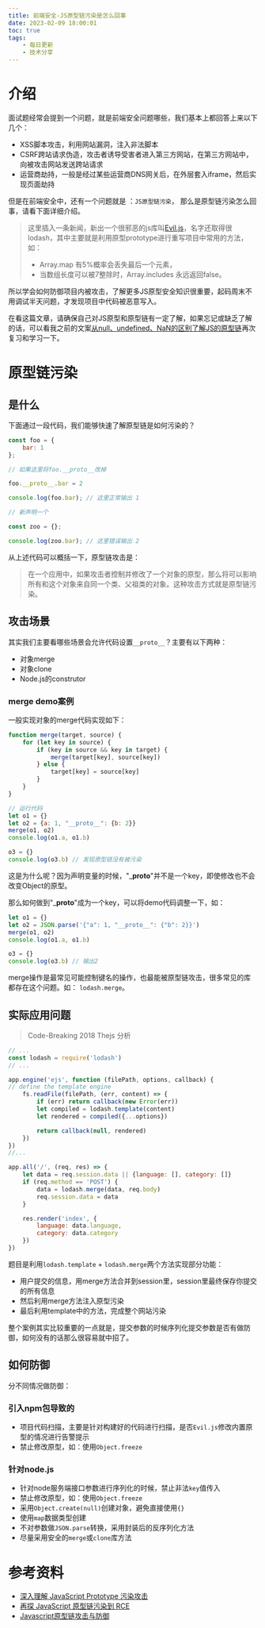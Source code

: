 ```yaml
---
title: 前端安全-JS原型链污染是怎么回事
date: 2023-02-09 18:00:01
toc: true
tags:
    - 每日更新
    - 技术分享
---
```


# 介绍

面试题经常会提到一个问题，就是前端安全问题哪些，我们基本上都回答上来以下几个：

- XSS脚本攻击，利用网站漏洞，注入非法脚本
- CSRF跨站请求伪造，攻击者诱导受害者进入第三方网站，在第三方网站中，向被攻击网站发送跨站请求
- 运营商劫持，一般是经过某些运营商DNS网关后，在外层套入iframe，然后实现页面劫持

但是在前端安全中，还有一个问题就是 ：`JS原型链污染`， 那么是原型链污染怎么回事，请看下面详细介绍。

> 这里插入一条新闻，新出一个很邪恶的js库叫[Evil.js](https://github.com/wll8/lodash-utils)，名字还取得很lodash，其中主要就是利用原型prototype进行重写项目中常用的方法，如：
> - Array.map 有5%概率会丢失最后一个元素，
> - 当数组长度可以被7整除时，Array.includes 永远返回false。

所以学会如何防御项目内被攻击，了解更多JS原型安全知识很重要，起码周末不用调试半天问题，才发现项目中代码被恶意写入。

<!-- more -->

在看这篇文章，请确保自己对JS原型和原型链有一定了解，如果忘记或缺乏了解的话，可以看我之前的文案[从null、undefined、NaN的区别了解JS的原型链](today/20220129.html#原型)再次复习和学习一下。

# 原型链污染

## 是什么
下面通过一段代码，我们能够快速了解原型链是如何污染的？
```js
const foo = {
    bar: 1
};

// 如果这里将foo.__proto__改掉

foo.__proto__.bar = 2

console.log(foo.bar); // 这里正常输出 1

// 新声明一个

const zoo = {};

console.log(zoo.bar); // 这里错误输出 2

```

从上述代码可以概括一下，原型链攻击是：

> 在一个应用中，如果攻击者控制并修改了一个对象的原型，那么将可以影响所有和这个对象来自同一个类、父祖类的对象。这种攻击方式就是原型链污染。

## 攻击场景

其实我们主要看哪些场景会允许代码设置`__proto__`？主要有以下两种：

- 对象merge
- 对象clone
- Node.js的construtor

### merge demo案例

一般实现对象的merge代码实现如下：

```js
function merge(target, source) {
    for (let key in source) {
        if (key in source && key in target) {
            merge(target[key], source[key])
        } else {
            target[key] = source[key]
        }
    }
}

// 运行代码
let o1 = {}
let o2 = {a: 1, "__proto__": {b: 2}}
merge(o1, o2)
console.log(o1.a, o1.b)

o3 = {}
console.log(o3.b) // 发现原型链没有被污染
```
这是为什么呢？因为声明变量的时候，"___proto__"并不是一个key，即使修改也不会改变Object的原型。

那么如何做到"___proto__"成为一个key，可以将demo代码调整一下，如：

```js
let o1 = {}
let o2 = JSON.parse('{"a": 1, "__proto__": {"b": 2}}')
merge(o1, o2)
console.log(o1.a, o1.b)

o3 = {}
console.log(o3.b) // 输出2
```

merge操作是最常见可能控制键名的操作，也最能被原型链攻击，很多常见的库都存在这个问题。如： `lodash.merge`。


## 实际应用问题

> Code-Breaking 2018 Thejs 分析

```js
// ...
const lodash = require('lodash')
// ...

app.engine('ejs', function (filePath, options, callback) { 
// define the template engine
    fs.readFile(filePath, (err, content) => {
        if (err) return callback(new Error(err))
        let compiled = lodash.template(content)
        let rendered = compiled({...options})

        return callback(null, rendered)
    })
})
//...

app.all('/', (req, res) => {
    let data = req.session.data || {language: [], category: []}
    if (req.method == 'POST') {
        data = lodash.merge(data, req.body)
        req.session.data = data
    }

    res.render('index', {
        language: data.language, 
        category: data.category
    })
})
```

题目是利用`lodash.template` + `lodash.merge`两个方法实现部分功能：

- 用户提交的信息，用merge方法合并到session里，session里最终保存你提交的所有信息
- 然后利用merge方法注入原型污染
- 最后利用template中的方法，完成整个网站污染

整个案例其实比较重要的一点就是，提交参数的时候序列化提交参数是否有做防御，如何没有的话那么很容易就中招了。

## 如何防御
分不同情况做防御：

### 引入npm包导致的

- 项目代码扫描，主要是针对构建好的代码进行扫描，是否`Evil.js`修改内置原型的情况进行告警提示
- 禁止修改原型，如：使用`Object.freeze`

### 针对node.js
- 针对node服务端接口参数进行序列化的时候，禁止非法`key`值传入
- 禁止修改原型，如：使用`Object.freeze`
- 采用`Object.create(null)`创建对象，避免直接使用`{}`
- 使用`map`数据类型创建
- 不对参数做`JSON.parse`转换，采用封装后的反序列化方法
- 尽量采用安全的`merge`或`clone`库方法


# 参考资料

- [深入理解 JavaScript Prototype 污染攻击](https://www.leavesongs.com/PENETRATION/javascript-prototype-pollution-attack.html)
- [再探 JavaScript 原型链污染到 RCE](https://xz.aliyun.com/t/7025)
- [Javascript原型链攻击与防御](https://www.freebuf.com/articles/web/216373.html)
